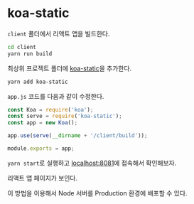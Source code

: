 # koa-static

`client` 폴더에서 리액트 앱을 빌드한다.

```bash
cd client
yarn run build
```

최상위 프로젝트 폴더에 [koa-static](https://github.com/koajs/static)을 추가한다.

```bash
yarn add koa-static
```

`app.js` 코드를 다음과 같이 수정한다.

```js
const Koa = require('koa');
const serve = require('koa-static');
const app = new Koa();

app.use(serve(__dirname + '/client/build'));

module.exports = app;
```

`yarn start`로 실행하고 [localhost:8081](//localhost:8081)에 접속해서 확인해보자.

리액트 앱 페이지가 보인다.

이 방법을 이용해서 Node 서버를 Production 환경에 배포할 수 있다.
